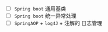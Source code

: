  - [ ] `Spring boot` 通用基类
 - [ ] `Spring boot` 统一异常处理 
 - [ ] `SpringAOP` + `log4J` + 注解的 日志管理
<!--stackedit_data:
eyJoaXN0b3J5IjpbODQyOTg1OTI0LDE3ODk2MzI3NjAsMTE0OT
AzMjk4Ml19
-->